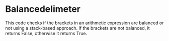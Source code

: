 # Balancedelimeter
This code checks if the brackets in an arithmetic expression are balanced or not using a stack-based approach. If the brackets are not balanced, it returns False, otherwise it returns True.
